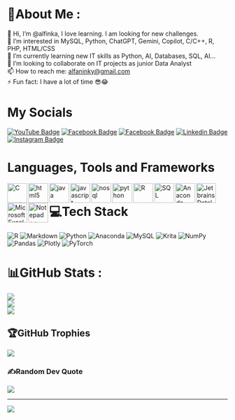 # 💫About Me :
👋 Hi, I’m @alfinka, I love learning. I am looking for new challenges.     
👀 I’m interested in MySQL, Python, ChatGPT, Gemini, Copilot, C/C++, R, PHP, HTML/CSS  
🌱 I’m currently learning new IT skills as Python, AI, Databases, SQL, AI...      
💞️ I’m looking to collaborate on IT projects as junior Data Analyst   
📫 How to reach me: alfaninky@gmail.com  
⚡ Fun fact: I have a lot of time 😎😂    

# My Socials
[![YouTube Badge](https://img.shields.io/badge/YouTube-FF0011?style=for-the-badge&logo=youtube&logoColor=white)](https://www.youtube.com/c/IT-AcademySK)
[![Facebook Badge](https://img.shields.io/badge/Facebook-1877F2?style=for-the-badge&logo=facebook&logoColor=white&label=IT%20Academy)](https://www.facebook.com/ITAcademySK)
[![Facebook Badge](https://img.shields.io/badge/Facebook-1877F2?style=for-the-badge&logo=facebook&logoColor=white&label=VITA)](https://www.facebook.com/VitaAcademySK)
[![Linkedin Badge](https://img.shields.io/badge/LinkedIn-0077B5?style=for-the-badge&logo=linkedin&logoColor=white)](https://www.linkedin.com/in/miroslav-reiter/)
[![Instagram Badge](https://img.shields.io/badge/Instagram-E4405F?style=for-the-badge&logo=instagram&logoColor=white)](https://www.instagram.com/vita_academy_sk/)


# Languages, Tools and Frameworks   
<img align="left" alt="C" width="45px" src="https://github.com/miroslav-reiter/miroslav-reiter/blob/main/loga/logo-c.png" />
<img align="left" alt="html5" width="45px" src="https://github.com/miroslav-reiter/miroslav-reiter/blob/main/loga/logo-html5.png" />
<img align="left" alt="java" width="45px" src="https://github.com/miroslav-reiter/miroslav-reiter/blob/main/loga/logo-java.png" />
<img align="left" alt="javascript" width="45px" src="https://github.com/miroslav-reiter/miroslav-reiter/blob/main/loga/logo-javascript.png" />
<img align="left" alt="nosql" width="45px" src="https://github.com/miroslav-reiter/miroslav-reiter/blob/main/loga/logo-nosql.png" />
<img align="left" alt="python" width="45px" src="https://github.com/miroslav-reiter/miroslav-reiter/blob/main/loga/logo-python.png" />
<img align="left" alt="R" width="45px" src="https://github.com/miroslav-reiter/miroslav-reiter/blob/main/loga/logo-r.png" />      
<img align="left" alt="SQL" width="45px" src="https://github.com/miroslav-reiter/miroslav-reiter/blob/main/loga/logo-sql.png" />  
<img align="left" alt="Anaconda IDE" width="45px" src="https://github.com/miroslav-reiter/miroslav-reiter/blob/main/loga/logo-anaconda.png" />
<img align="left" alt="Jetbrains Datalore" width="45px" src="https://github.com/miroslav-reiter/miroslav-reiter/blob/main/loga/logo-datalore.png" />  
<img align="left" alt="Microsoft Excel" width="45px" src="https://github.com/miroslav-reiter/miroslav-reiter/blob/main/loga/logo-excel.png" />  
<img align="left" alt="Notepad++" width="45px" src="https://github.com/miroslav-reiter/miroslav-reiter/blob/main/loga/logo-notepadplu.png" />  

# 💻Tech Stack
![R](https://img.shields.io/badge/r-%23276DC3.svg?style=for-the-badge&logo=r&logoColor=white) ![Markdown](https://img.shields.io/badge/markdown-%23000000.svg?style=for-the-badge&logo=markdown&logoColor=white) ![Python](https://img.shields.io/badge/python-3670A0?style=for-the-badge&logo=python&logoColor=ffdd54) ![Anaconda](https://img.shields.io/badge/Anaconda-%2344A833.svg?style=for-the-badge&logo=anaconda&logoColor=white) ![MySQL](https://img.shields.io/badge/mysql-%2300f.svg?style=for-the-badge&logo=mysql&logoColor=white) ![Krita](https://img.shields.io/badge/Krita-203759?style=for-the-badge&logo=krita&logoColor=EEF37B) ![NumPy](https://img.shields.io/badge/numpy-%23013243.svg?style=for-the-badge&logo=numpy&logoColor=white) ![Pandas](https://img.shields.io/badge/pandas-%23150458.svg?style=for-the-badge&logo=pandas&logoColor=white) ![Plotly](https://img.shields.io/badge/Plotly-%233F4F75.svg?style=for-the-badge&logo=plotly&logoColor=white) ![PyTorch](https://img.shields.io/badge/PyTorch-%23EE4C2C.svg?style=for-the-badge&logo=PyTorch&logoColor=white)

# 📊GitHub Stats :
![](https://github-readme-stats.vercel.app/api?username=alfinka&theme=radical&hide_border=false&include_all_commits=false&count_private=false)<br/>
![](https://github-readme-streak-stats.herokuapp.com/?user=alfinka&theme=radical&hide_border=false)<br/>
![](https://github-readme-stats.vercel.app/api/top-langs/?username=alfinka&theme=radical&hide_border=false&include_all_commits=false&count_private=false&layout=compact)

## 🏆GitHub Trophies
![](https://github-trophies.vercel.app/?username=alfinka&theme=radical&no-frame=false&no-bg=false&margin-w=4)

### ✍️Random Dev Quote
![](https://quotes-github-readme.vercel.app/api?type=horizontal&theme=radical)

---
[![](https://visitcount.itsvg.in/api?id=alfinka&icon=0&color=0)](https://visitcount.itsvg.in)
